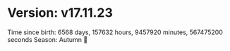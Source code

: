 # Version: v17.11.23
Time since birth: 6568 days, 157632 hours, 9457920 minutes, 567475200 seconds
Season: Autumn 🍁
